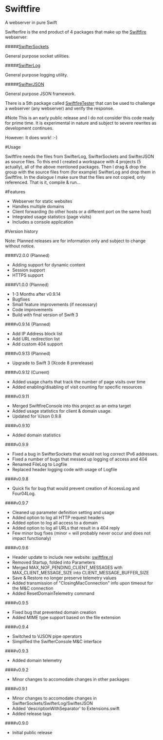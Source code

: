 # Swiftfire
A webserver in pure Swift

Swifterfire is the end product of 4 packages that make up the [Swiftfire](http://swiftfire.nl) webserver:

#####[SwifterSockets](https://github.com/Swiftrien/SwifterSockets)

General purpose socket utilities.

#####[SwifterLog](https://github.com/Swiftrien/SwifterLog)

General purpose logging utility.

#####[SwifterJSON](https://github.com/Swiftrien/SwifterJSON)

General purpose JSON framework.

There is a 5th package called [SwiftfireTester](https://github.com/Swiftrien/SwiftfireTester) that can be used to challenge a webserver (any webserver) and verify the response.

#Note
This is an early public release and I do not consider this code ready for prime time. It is experimental in nature and subject to severe rewrites as development continues.

However: It does work! :-)

#Usage

Swiftfire needs the files from SwifterLog, SwifterSockets and SwifterJSON as source files.
To this end I created a workspace with 4 projects (5 actually), all of the above mentioned packages.
Then I drag & drop the group with the source files from (for example) SwifterLog and drop them in Swiftfire. In the dialogue I make sure that the files are not copied, only referenced. That is it, compile & run...

#Features

- Webserver for static websites
- Handles multiple domains
- Client forwarding (to other hosts or a different port on the same host)
- Integrated usage statistics (page visits)
- Includes a console application

#Version history

Note: Planned releases are for information only and subject to change without notice.

####V2.0.0 (Planned)

- Adding support for dynamic content
- Session support
- HTTPS support

####V1.0.0 (Planned)

- 1-3 Months after v0.9.14
- Bugfixes
- Small feature improvements (if necessary)
- Code improvements
- Build with final version of Swift 3

####v0.9.14 (Planned)

- Add IP Address block list
- Add URL redirection list
- Add custom 404 support

####v0.9.13 (Planned)

- Upgrade to Swift 3 (Xcode 8 prerelease)

####v0.9.12 (Current)

- Added usage charts that track the number of page visits over time
- Added enabling/disabling of visit counting for specific resources

####v0.9.11

- Merged SwiftfireConsole into this project as an extra target
- Added usage statistics for client & domain usage.
- Updated for VJson 0.9.8

####v0.9.10

- Added domain statistics

####v0.9.9

- Fixed a bug in SwifterSockets that would not log correct IPv6 addresses.
- Fixed a number of bugs that messed up logging of access and 404
- Renamed FileLog to Logfile
- Replaced header logging code with usage of Logfile

####v0.9.8

- Quick fix for bug that would prevent creation of AccessLog and Four04Log.

####v0.9.7

- Cleaned up parameter definition setting and usage
- Added option to log all HTTP request headers
- Added option to log all access to a domain
- Added option to log all URLs that result in a 404 reply
- Few minor bug fixes (minor = will probably never occur and does not impact functionaly)

####v0.9.6

- Header update to include new website: [swiftfire.nl](http://swiftfire.nl)
- Removed Startup, folded into Parameters
- Merged MAX_NOF_PENDING_CLIENT_MESSAGES with MAX_CLIENT_MESSAGE_SIZE into CLIENT_MESSAGE_BUFFER_SIZE
- Save & Restore no longer preserve telemetry values
- Added transmission of "ClosingMacConnection" info upon timeout for the M&C connection
- Added ResetDomainTelemetry command

####v0.9.5

- Fixed bug that prevented domain creation
- Added MIME type support based on the file extension

####v0.9.4

- Switched to VJSON pipe operators
- Simplified the SwifterConsole M&C interface

####v0.9.3

- Added domain telemetry

####v0.9.2

- Minor changes to accomodate changes in other packages

####v0.9.1

- Minor changes to accomodate changes in SwifterSockets/SwifterLog/SwifterJSON
- Added 'descriptionWithSeparator' to Extensions.swift
- Added release tags

####v0.9.0

- Initial public release
